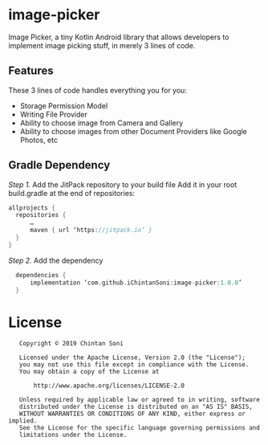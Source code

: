 # image-picker
Image Picker, a tiny Kotlin Android library that allows developers to implement image picking stuff, in merely 3 lines of code.

## Features
These 3 lines of code handles everything you for you:
* Storage Permission Model
* Writing File Provider
* Ability to choose image from Camera and Gallery
* Ability to choose images from other Document Providers like Google Photos, etc

## Gradle Dependency
*Step 1.* Add the JitPack repository to your build file
Add it in your root build.gradle at the end of repositories:
  ```groovy
allprojects {
    repositories {
        …
        maven { url ‘https://jitpack.io’ }
    }
}
  ```

*Step 2.* Add the dependency
  ```groovy
	dependencies {
	    implementation ‘com.github.iChintanSoni:image-picker:1.0.0’
	}
  ```
# License

```
   Copyright © 2019 Chintan Soni

   Licensed under the Apache License, Version 2.0 (the "License");
   you may not use this file except in compliance with the License.
   You may obtain a copy of the License at

       http://www.apache.org/licenses/LICENSE-2.0

   Unless required by applicable law or agreed to in writing, software
   distributed under the License is distributed on an "AS IS" BASIS,
   WITHOUT WARRANTIES OR CONDITIONS OF ANY KIND, either express or implied.
   See the License for the specific language governing permissions and
   limitations under the License.
```
